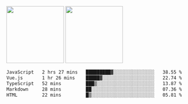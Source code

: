 <img src="https://github-readme-stats.vercel.app/api?username=Dream4ever&count_private=true&show_icons=true&theme=tokyonight" height="150" /> <img src="https://github-readme-stats.vercel.app/api/top-langs/?username=Dream4ever&count_private=true&show_icons=true&theme=tokyonight&langs_count=5&layout=compact" height="150" />

<!--START_SECTION:waka-->

```txt
JavaScript   2 hrs 27 mins   █████████▓░░░░░░░░░░░░░░░   38.55 %
Vue.js       1 hr 26 mins    █████▓░░░░░░░░░░░░░░░░░░░   22.74 %
TypeScript   52 mins         ███▒░░░░░░░░░░░░░░░░░░░░░   13.87 %
Markdown     28 mins         ██░░░░░░░░░░░░░░░░░░░░░░░   07.36 %
HTML         22 mins         █▒░░░░░░░░░░░░░░░░░░░░░░░   05.81 %
```

<!--END_SECTION:waka-->
